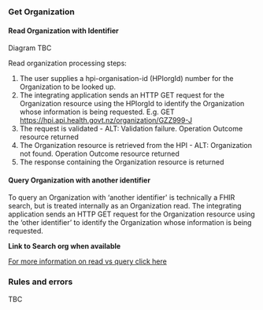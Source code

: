 

### Get Organization

#### Read Organization with Identifier

Diagram TBC

Read organization processing steps:
1. The user supplies a hpi-organisation-id (HPIorgId) number for the Organization to be looked up.
2. The integrating application sends an HTTP GET request for the Organization resource using the HPIorgId to identify the Organization whose information is being requested. E.g. GET https://hpi.api.health.govt.nz/organization/GZZ999-J
3. The request is validated - ALT: Validation failure. Operation Outcome resource returned
4. The Organization resource is retrieved from the HPI - ALT: Organization not found. Operation Outcome resource returned
5. The response containing the Organization resource is returned

#### Query Organization with another identifier

To query an Organization with ‘another identifier' is technically a FHIR search, but is treated internally as an Organization read. The integrating application sends an HTTP GET request for the Organization resource using the ‘other identifier’ to identify the Organization whose information is being requested.

**Link to Search org when available**

[For more information on read vs query click here](/general.html#read-resource-by-id)

### Rules and errors
TBC
